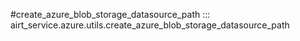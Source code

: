 #create_azure_blob_storage_datasource_path
::: airt_service.azure.utils.create_azure_blob_storage_datasource_path
